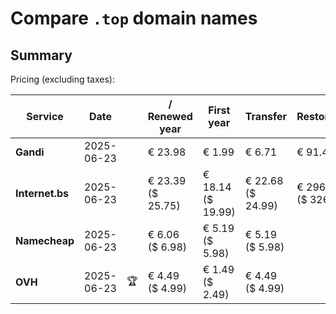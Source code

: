 # Compare `.top` domain names

## Summary

Pricing (excluding taxes):

| Service | Date |  | / Renewed year | First year | Transfer | Restoration |
|--|--|--|--|--|--|--|
| **Gandi** | 2025-06-23 |  | € 23.98 | € 1.99 | € 6.71 | € 91.42 |
| **Internet.bs** | 2025-06-23 |  | € 23.39<br>($ 25.75) | € 18.14<br>($ 19.99) | € 22.68<br>($ 24.99) | € 296.79<br>($ 326.95) |
| **Namecheap** | 2025-06-23 |  | € 6.06<br>($ 6.98) | € 5.19<br>($ 5.98) | € 5.19<br>($ 5.98) |  |
| **OVH** | 2025-06-23 | 🏆 | € 4.49<br>($ 4.99) | € 1.49<br>($ 2.49) | € 4.49<br>($ 4.99) |  |
